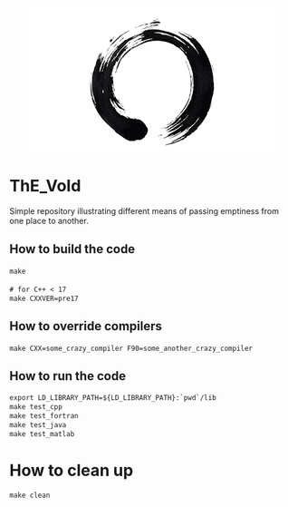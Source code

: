 <p align="center">
  <img src="https://github.com/mkopsnc/the_void/blob/master/img/enso.png">
</p>

# ThE_VoId

Simple repository illustrating different means of passing emptiness from one place to another.

## How to build the code

```
make

# for C++ < 17
make CXXVER=pre17
```

## How to override compilers

```
make CXX=some_crazy_compiler F90=some_another_crazy_compiler
```

## How to run the code

```
export LD_LIBRARY_PATH=${LD_LIBRARY_PATH}:`pwd`/lib
make test_cpp
make test_fortran
make test_java
make test_matlab
```

# How to clean up

```
make clean
```
